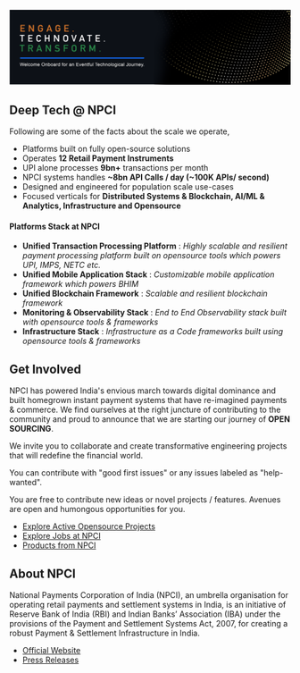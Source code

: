 [![ National Payments Corporation of India](https://raw.githubusercontent.com/npci/.github/main/profile/images/npci-org-banner.png)]() 

## Deep Tech @ NPCI
Following are some of the facts about the scale we operate, 
- Platforms built on fully open-source solutions
- Operates **12 Retail Payment Instruments**
- UPI alone processes **9bn+** transactions per month
- NPCI systems handles **~8bn API Calls / day (~100K APIs/ second)**
- Designed and engineered for population scale use-cases
- Focused verticals for **Distributed Systems & Blockchain, AI/ML & Analytics, Infrastructure and Opensource**

#### Platforms Stack at NPCI
- **Unified Transaction Processing Platform** : _Highly scalable and resilient payment processing platform built on opensource tools which powers UPI, IMPS, NETC etc._
- **Unified Mobile Application Stack** : _Customizable mobile application framework which powers BHIM_
- **Unified Blockchain Framework** : _Scalable and resilient blockchain framework_
- **Monitoring & Observability Stack** : _End to End Observability stack built with opensource tools & frameworks_
- **Infrastructure Stack** : _Infrastructure as a Code frameworks built using opensource tools & frameworks_ 

## Get Involved
NPCI has powered India's envious march towards digital dominance and built homegrown instant payment systems that have re-imagined payments & commerce. We find ourselves at the right juncture of contributing to the community and proud to announce that we are starting our journey of **OPEN SOURCING**.

We invite you to collaborate and create transformative engineering projects that will redefine the financial world. 

You can contribute with "good first issues" or any issues labeled as "help-wanted".

You are free to contribute new ideas or novel projects / features. Avenues are open and humongous opportunities for you.

- [Explore Active Opensource Projects](https://github.com/orgs/npci/repositories)
- [Explore Jobs at NPCI](https://www.npci.org.in/work-with-us/current-openings)
- [Products from NPCI](https://www.npci.org.in)

## About NPCI
National Payments Corporation of India (NPCI), an umbrella organisation for operating retail payments and settlement systems in India, is an initiative of Reserve Bank of India (RBI) and Indian Banks’ Association (IBA) under the provisions of the Payment and Settlement Systems Act, 2007, for creating a robust Payment & Settlement Infrastructure in India.

- [Official Website](https://www.npci.org.in)
- [Press Releases](https://www.npci.org.in/npci-in-news/press-releases)
